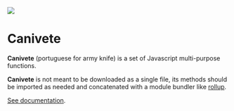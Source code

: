 ![](https://travis-ci.org/leofavre/canivete.svg?branch=master)

# Canivete

**Canivete** (portuguese for army knife) is a set of Javascript multi-purpose functions.

**Canivete** is not meant to be downloaded as a single file, its methods should be imported as needed and concatenated with a module bundler like [rollup](https://rollupjs.org/).

[See documentation](https://leofavre.github.io/canivete).